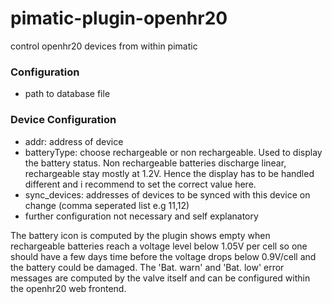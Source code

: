 pimatic-plugin-openhr20
=======================

control openhr20 devices from within pimatic

### Configuration
* path to database file

### Device Configuration
* addr: address of device
* batteryType: choose rechargeable or non rechargeable. Used to display the battery status. Non rechargeable batteries discharge linear, rechargeable stay mostly at 1.2V. Hence the display has to be handled different and i recommend to set the correct value here. 
* sync_devices: addresses of devices to be synced with this device on change (comma seperated list e.g 11,12)
* further configuration not necessary and self explanatory

The battery icon is computed by the plugin shows empty when rechargeable batteries reach a voltage level below 1.05V per cell so one should have a few days time before the voltage drops below 0.9V/cell and the battery could be damaged.
The 'Bat. warn' and 'Bat. low' error messages are computed by the valve itself and can be configured within the openhr20 web frontend.

